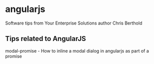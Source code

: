 angularjs
==============================

Software tips from Your Enterprise Solutions author Chris Berthold

Tips related to AngularJS
------------------------------------------
modal-promise - How to inline a modal dialog in angularjs as part of a promise